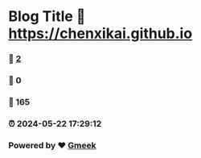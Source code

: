 # Blog Title :link: https://chenxikai.github.io 
### :page_facing_up: [2](https://chenxikai.github.io/tag.html) 
### :speech_balloon: 0 
### :hibiscus: 165 
### :alarm_clock: 2024-05-22 17:29:12 
### Powered by :heart: [Gmeek](https://github.com/Meekdai/Gmeek)
